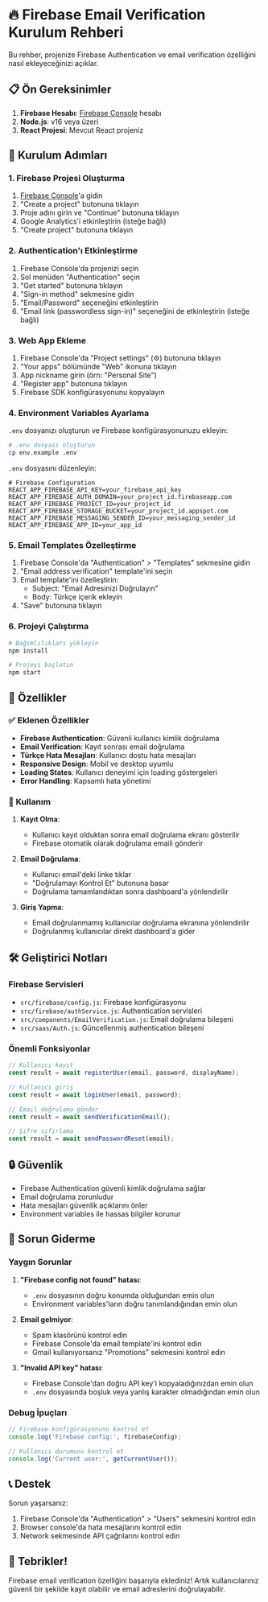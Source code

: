 # 🔥 Firebase Email Verification Kurulum Rehberi

Bu rehber, projenize Firebase Authentication ve email verification özelliğini nasıl ekleyeceğinizi açıklar.

## 📋 Ön Gereksinimler

1. **Firebase Hesabı**: [Firebase Console](https://console.firebase.google.com/) hesabı
2. **Node.js**: v16 veya üzeri
3. **React Projesi**: Mevcut React projeniz

## 🚀 Kurulum Adımları

### 1. Firebase Projesi Oluşturma

1. [Firebase Console](https://console.firebase.google.com/)'a gidin
2. "Create a project" butonuna tıklayın
3. Proje adını girin ve "Continue" butonuna tıklayın
4. Google Analytics'i etkinleştirin (isteğe bağlı)
5. "Create project" butonuna tıklayın

### 2. Authentication'ı Etkinleştirme

1. Firebase Console'da projenizi seçin
2. Sol menüden "Authentication" seçin
3. "Get started" butonuna tıklayın
4. "Sign-in method" sekmesine gidin
5. "Email/Password" seçeneğini etkinleştirin
6. "Email link (passwordless sign-in)" seçeneğini de etkinleştirin (isteğe bağlı)

### 3. Web App Ekleme

1. Firebase Console'da "Project settings" (⚙️) butonuna tıklayın
2. "Your apps" bölümünde "Web" ikonuna tıklayın
3. App nickname girin (örn: "Personal Site")
4. "Register app" butonuna tıklayın
5. Firebase SDK konfigürasyonunu kopyalayın

### 4. Environment Variables Ayarlama

`.env` dosyanızı oluşturun ve Firebase konfigürasyonunuzu ekleyin:

```bash
# .env dosyası oluşturun
cp env.example .env
```

`.env` dosyasını düzenleyin:

```env
# Firebase Configuration
REACT_APP_FIREBASE_API_KEY=your_firebase_api_key
REACT_APP_FIREBASE_AUTH_DOMAIN=your_project_id.firebaseapp.com
REACT_APP_FIREBASE_PROJECT_ID=your_project_id
REACT_APP_FIREBASE_STORAGE_BUCKET=your_project_id.appspot.com
REACT_APP_FIREBASE_MESSAGING_SENDER_ID=your_messaging_sender_id
REACT_APP_FIREBASE_APP_ID=your_app_id
```

### 5. Email Templates Özelleştirme

1. Firebase Console'da "Authentication" > "Templates" sekmesine gidin
2. "Email address verification" template'ini seçin
3. Email template'ini özelleştirin:
   - Subject: "Email Adresinizi Doğrulayın"
   - Body: Türkçe içerik ekleyin
4. "Save" butonuna tıklayın

### 6. Projeyi Çalıştırma

```bash
# Bağımlılıkları yükleyin
npm install

# Projeyi başlatın
npm start
```

## 🎯 Özellikler

### ✅ Eklenen Özellikler

- **Firebase Authentication**: Güvenli kullanıcı kimlik doğrulama
- **Email Verification**: Kayıt sonrası email doğrulama
- **Türkçe Hata Mesajları**: Kullanıcı dostu hata mesajları
- **Responsive Design**: Mobil ve desktop uyumlu
- **Loading States**: Kullanıcı deneyimi için loading göstergeleri
- **Error Handling**: Kapsamlı hata yönetimi

### 🔧 Kullanım

1. **Kayıt Olma**:
   - Kullanıcı kayıt olduktan sonra email doğrulama ekranı gösterilir
   - Firebase otomatik olarak doğrulama emaili gönderir

2. **Email Doğrulama**:
   - Kullanıcı email'deki linke tıklar
   - "Doğrulamayı Kontrol Et" butonuna basar
   - Doğrulama tamamlandıktan sonra dashboard'a yönlendirilir

3. **Giriş Yapma**:
   - Email doğrulanmamış kullanıcılar doğrulama ekranına yönlendirilir
   - Doğrulanmış kullanıcılar direkt dashboard'a gider

## 🛠️ Geliştirici Notları

### Firebase Servisleri

- `src/firebase/config.js`: Firebase konfigürasyonu
- `src/firebase/authService.js`: Authentication servisleri
- `src/components/EmailVerification.js`: Email doğrulama bileşeni
- `src/saas/Auth.js`: Güncellenmiş authentication bileşeni

### Önemli Fonksiyonlar

```javascript
// Kullanıcı kayıt
const result = await registerUser(email, password, displayName);

// Kullanıcı giriş
const result = await loginUser(email, password);

// Email doğrulama gönder
const result = await sendVerificationEmail();

// Şifre sıfırlama
const result = await sendPasswordReset(email);
```

## 🔒 Güvenlik

- Firebase Authentication güvenli kimlik doğrulama sağlar
- Email doğrulama zorunludur
- Hata mesajları güvenlik açıklarını önler
- Environment variables ile hassas bilgiler korunur

## 🐛 Sorun Giderme

### Yaygın Sorunlar

1. **"Firebase config not found" hatası**:
   - `.env` dosyasının doğru konumda olduğundan emin olun
   - Environment variables'ların doğru tanımlandığından emin olun

2. **Email gelmiyor**:
   - Spam klasörünü kontrol edin
   - Firebase Console'da email template'ini kontrol edin
   - Gmail kullanıyorsanız "Promotions" sekmesini kontrol edin

3. **"Invalid API key" hatası**:
   - Firebase Console'dan doğru API key'i kopyaladığınızdan emin olun
   - `.env` dosyasında boşluk veya yanlış karakter olmadığından emin olun

### Debug İpuçları

```javascript
// Firebase konfigürasyonunu kontrol et
console.log('Firebase config:', firebaseConfig);

// Kullanıcı durumunu kontrol et
console.log('Current user:', getCurrentUser());
```

## 📞 Destek

Sorun yaşarsanız:

1. Firebase Console'da "Authentication" > "Users" sekmesini kontrol edin
2. Browser console'da hata mesajlarını kontrol edin
3. Network sekmesinde API çağrılarını kontrol edin

## 🎉 Tebrikler!

Firebase email verification özelliğini başarıyla eklediniz! Artık kullanıcılarınız güvenli bir şekilde kayıt olabilir ve email adreslerini doğrulayabilir.
